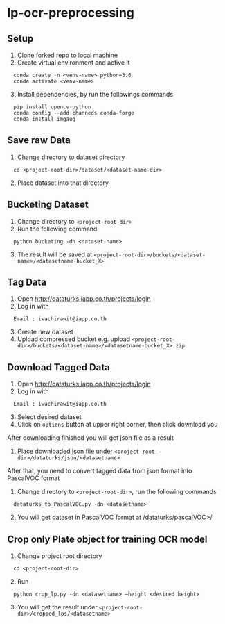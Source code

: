 # lp-ocr-preprocessing
## Setup
1. Clone forked repo to local machine
2. Create virtual environment and active it
```
  conda create -n <venv-name> python=3.6
  conda activate <venv-name>
```
3. Install dependencies, by run the followings commands
```
  pip install opencv-python
  conda config --add channeds conda-forge
  conda install imgaug
```
## Save raw Data
1. Change directory to dataset directory 
```
  cd <project-root-dir>/dataset/<dataset-name-dir> 
```
2. Place dataset into that directory
## Bucketing Dataset
1. Change directory to `<project-root-dir>`
2. Run the following command
```
  python bucketing -dn <dataset-name>
```
3. The result will be saved at `<project-root-dir>/buckets/<dataset-name>/<datasetname-bucket_X>`
## Tag Data
1. Open http://dataturks.iapp.co.th/projects/login 
2. Log in with
>
	  Email : iwachirawit@iapp.co.th
3. Create new dataset
4. Upload compressed bucket e.g. upload `<project-root-dir>/buckets/<dataset-name>/<datasetname-bucket_X>.zip`
## Download Tagged Data
1. Open http://dataturks.iapp.co.th/projects/login 
2. Log in with
>
	  Email : iwachirawit@iapp.co.th
3. Select desired dataset
4. Click on `options` button at upper right corner, then click download you

After downloading finished you will get json file as a result
1. Place downloaded json file under `<project-root-dir>/dataturks/json/<datasetname>`

After that, you need to convert tagged data from json format into PascalVOC format
1. Change directory to `<project-root-dir>`, run the following commands
```
  dataturks_to_PascalVOC.py -dn <datasetname>
```
2. You will get dataset in PascalVOC format at <project-root-dir>/dataturks/pascalVOC>/<datasetname>

## Crop only Plate object for training OCR model
1. Change project root directory
```
  cd <project-root-dir>
```
2. Run
```
  python crop_lp.py -dn <datasetname> —height <desired height>
```
3. You will get the result under `<project-root-dir>/cropped_lps/<datasetname>`

